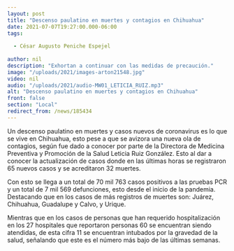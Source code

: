 ```yaml
---
layout: post
title: "Descenso paulatino en muertes y contagios en Chihuahua"
date: 2021-07-07T19:27:00.000-06:00
tags:
  
  - César Augusto Peniche Espejel
  
author: nil
description: "Exhortan a continuar con las medidas de precaución."
image: "/uploads/2021/images-arton21548.jpg"
video: nil
audio: "/uploads/2021/audio-MW01_LETICIA_RUIZ.mp3"
alt: "Descenso paulatino en muertes y contagios en Chihuahua"
front: false
section: "Local"
redirect_from: /news/185434
---
```


Un descenso paulatino en muertes y casos nuevos de coronavirus es lo que se vive en Chihuahua, esto pese a que se avizora una nueva ola de contagios, según fue dado a conocer por parte de la Directora de Medicina Preventiva y Promoción de la Salud Leticia Ruiz González. Esto al dar a conocer la actualización de casos donde en las últimas horas se registraron 65 nuevos casos y se acreditaron 32 muertes.

Con esto se llega a un total de 70 mil 763 casos positivos a las pruebas PCR y un total de 7 mil 569 defunciones, esto desde el inicio de la pandemia. Destacando que en los casos de más registros de muertes son: Juárez, Chihuahua, Guadalupe y Calvo, y Urique.

Mientras que en los casos de personas que han requerido hospitalización en los 27 hospitales que reportaron personas 60 se encuentran siendo atendidas, de esta cifra 11 se encuentran intubados por la gravedad de la salud, señalando que este es el número más bajo de las últimas semanas.
